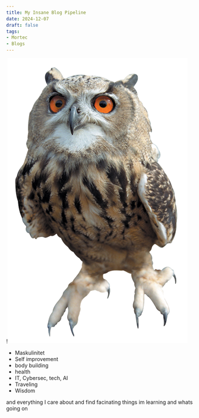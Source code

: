 ```yaml
---
title: My Insane Blog Pipeline
date: 2024-12-07
draft: false
tags:
- Mortec
- Blogs
---
```

!![Image Description](/images/Owl-Free-Download-PNG-6155615.png)

* Maskulinitet
* Self improvement
* body building
* health
* IT, Cybersec, tech, AI
* Traveling
* Wisdom

and everything I care about and find facinating
things im learning and whats going on
